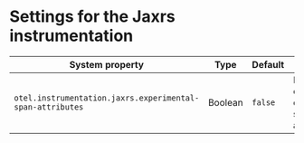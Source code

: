 # Settings for the Jaxrs instrumentation

| System property | Type | Default | Description |
|---|---|---|---|
| `otel.instrumentation.jaxrs.experimental-span-attributes` | Boolean | `false` | Enable the capture of experimental span attributes. |
